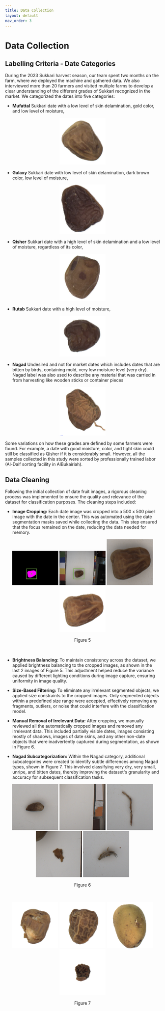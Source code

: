 ```yaml
---
title: Data Collection
layout: default
nav_order: 3
---
```


# Data Collection

## Labelling Criteria - Date Categories

During the 2023 Sukkari harvest season, our team spent two months on the
farm, where we deployed the machine and gathered data. We also
interviewed more than 20 farmers and visited multiple farms to develop a
clear understanding of the different grades of Sukkari recognized in the
market. We categorized the dates into five categories:

-   **Mufattal** Sukkari date with a low level of skin delamination,
    gold color, and low level of moisture,
    
<p align="center">
  <img src="assets/images/Mufattal.png" width="150" text="Mufattal">
</p>
    
-   **Galaxy** Sukkari date with low level of skin delamination, dark
    brown color, low level of moisture,
    
  <p align="center">
  <img src="assets/images/Galaxy.png" width="150" text="Galaxy">
</p>

-   **Qisher** Sukkari date with a high level of skin delamination and a
    low level of moisture, regardless of its color,
    
<p align="center">
  <img src="assets/images/Qisher.png" width="150" text="Qisher">
</p>
    
-   **Rutab** Sukkari date with a high level of moisture,

<p align="center">
  <img src="assets/images/Rutab.png" width="150" text="Rutab">
</p>
    
-   **Nagad** Undesired and not for market dates which includes dates
    that are bitten by birds, containing mold, very low moisture level
    (very dry). Nagad label was also used to describe any material that
    was carried in from harvesting like wooden sticks or container
    pieces
<p align="center">
  <img src="assets/images/Nagad.png" width="150" text="Nagad">
</p>

Some variations on how these grades are defined by some farmers were
found. For example, a date with good moisture, color, and tight skin
could still be classified as Qisher if it is considerably small.
However, all the samples collected in this study were sorted by
professionally trained labor (Al-Daif sorting facility in AlBukairiah).

## Data Cleaning

Following the initial collection of date fruit images, a rigorous
cleaning process was implemented to ensure the quality and relevance of
the dataset for classification purposes. The cleaning steps included:

-   **Image Cropping:** Each date image was cropped into a
    500 x 500 pixel image with the date in the center. This was
    automated using the date segmentation masks saved while collecting
    the data. This step ensured that the focus remained on the date,
    reducing the data needed for memory. 
<p align="center">
  <img src="assets/images/mask_0014_box.png" width="150" text="Mufattal">
  <img src="assets/images/bgrimg_0014_box.png" width="150" text="Qisher">
  <img src="assets/images/CR_DateImage_bgrimg_0014.png" width="150" text="Rutab">
  <img src="assets/images/WB_DateImage_bgrimg_0014.png" width="150" text="Galaxy">
</p>
<div align="center">
    Figure 5
</div>
<br/><br/>

-   **Brightness Balancing:** To maintain consistency across the
    dataset, we applied brightness balancing to the cropped images, as
    shown in the last 2 images of Figure 5. This adjustment helped reduce the
    variance caused by different lighting conditions during image
    capture, ensuring uniformity in image quality.
    
-   **Size-Based Filtering:** To eliminate any irrelevant segmented
    objects, we applied size constraints to the cropped images. Only
    segmented objects within a predefined size range were accepted,
    effectively removing any fragments, outliers, or noise that could
    interfere with the classification model.

-   **Manual Removal of Irrelevant Data:** After cropping, we manually
    reviewed all the automatically cropped images and removed any
    irrelevant data. This included partially visible dates, images
    consisting mostly of shadows, images of date skins, and any other
    non-date objects that were inadvertently captured during
    segmentation, as shown in Figure 6.

-   **Nagad Subcategorization:** Within the Nagad category, additional
    subcategories were created to identify subtle differences among
    Nagad types, shown in Figure 7. This involved classifying very dry, very
    small, unripe, and bitten dates, thereby improving the dataset's
    granularity and accuracy for subsequent classification tasks.


<p align="center">
  <img src="assets/images/clean_1.png" width="150" text="Mufattal">
  <img src="assets/images/clean_2.png" width="150" text="Qisher">
  <img src="assets/images/clean_3.png" width="150" text="Rutab">
  <img src="assets/images/clean_4.png" width="150" text="Galaxy">
  <img src="assets/images/clean_5.png" width="150" text="Nagad">
</p>
<div align="center">
    Figure 6
</div>
<br/><br/>

<p align="center">
  <img src="assets/images/nagad_bitten.png" width="150" text="">
  <img src="assets/images/nagad_2.png" width="150" text="">
  <img src="assets/images/nagad_notripe.png" width="150" text="">
  <img src="assets/images/nagad_small.png" width="150" text="">
</p>
<div align="center">
    Figure 7
</div>
<br/><br/>
